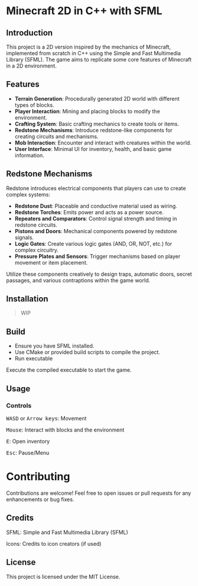 # Minecraft 2D in C++ with SFML

<!-- ![Gameplay Screenshot](screenshot.png) -->

## Introduction

This project is a 2D version inspired by the mechanics of Minecraft, implemented from scratch in C++ using the Simple and Fast Multimedia Library (SFML). The game aims to replicate some core features of Minecraft in a 2D environment.

## Features

- **Terrain Generation**: Procedurally generated 2D world with different types of blocks.
- **Player Interaction**: Mining and placing blocks to modify the environment.
- **Crafting System**: Basic crafting mechanics to create tools or items.
- **Redstone Mechanisms**: Introduce redstone-like components for creating circuits and mechanisms.
- **Mob Interaction**: Encounter and interact with creatures within the world.
- **User Interface**: Minimal UI for inventory, health, and basic game information.

## Redstone Mechanisms

Redstone introduces electrical components that players can use to create complex systems:

- **Redstone Dust**: Placeable and conductive material used as wiring.
- **Redstone Torches**: Emits power and acts as a power source.
- **Repeaters and Comparators**: Control signal strength and timing in redstone circuits.
- **Pistons and Doors**: Mechanical components powered by redstone signals.
- **Logic Gates**: Create various logic gates (AND, OR, NOT, etc.) for complex circuitry.
- **Pressure Plates and Sensors**: Trigger mechanisms based on player movement or item placement.

Utilize these components creatively to design traps, automatic doors, secret passages, and various contraptions within the game world.

## Installation
> WIP

## Build

- Ensure you have SFML installed.
- Use CMake or provided build scripts to compile the project.
- Run executable

Execute the compiled executable to start the game.

## Usage

### Controls

<kbd>WASD</kbd> or <kbd>Arrow keys</kbd>: Movement

<kbd>Mouse</kbd>: Interact with blocks and the environment

<kbd>E</kbd>: Open inventory

<kbd>Esc</kbd>: Pause/Menu

# Contributing
Contributions are welcome! Feel free to open issues or pull requests for any enhancements or bug fixes.

## Credits
SFML: Simple and Fast Multimedia Library (SFML)

Icons: Credits to icon creators (if used)

## License
This project is licensed under the MIT License.
